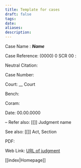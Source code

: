 ```yaml
---
title: Template for cases
draft: false
tags: 
date: 
aliases: 
description:
---
```

Case Name : ***Name***

Case Reference: (0000) 0 SCR 00 :  

Neutral Citation:

Case Number: 

Court: __ Court

Bench: 

Coram:

Date: 00.00.0000

–
Refer also:
[[]]
Judgment name

See also:
[[]] 
Act, Section

PDF:

Web Link: <a href="/All judgments/to be filled.pdf" target="_blank">URL of judgment</a>

[[index|Homepage]]